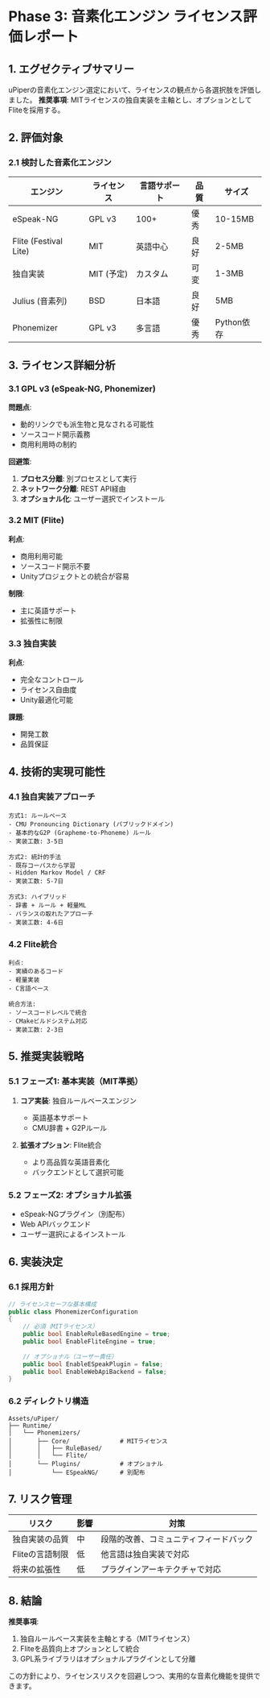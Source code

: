 # Phase 3: 音素化エンジン ライセンス評価レポート

## 1. エグゼクティブサマリー

uPiperの音素化エンジン選定において、ライセンスの観点から各選択肢を評価しました。
**推奨事項**: MITライセンスの独自実装を主軸とし、オプションとしてFliteを採用する。

## 2. 評価対象

### 2.1 検討した音素化エンジン

| エンジン | ライセンス | 言語サポート | 品質 | サイズ |
|---------|-----------|-------------|------|--------|
| eSpeak-NG | GPL v3 | 100+ | 優秀 | 10-15MB |
| Flite (Festival Lite) | MIT | 英語中心 | 良好 | 2-5MB |
| 独自実装 | MIT (予定) | カスタム | 可変 | 1-3MB |
| Julius (音素列) | BSD | 日本語 | 良好 | 5MB |
| Phonemizer | GPL v3 | 多言語 | 優秀 | Python依存 |

## 3. ライセンス詳細分析

### 3.1 GPL v3 (eSpeak-NG, Phonemizer)

**問題点**:
- 動的リンクでも派生物と見なされる可能性
- ソースコード開示義務
- 商用利用時の制約

**回避策**:
1. **プロセス分離**: 別プロセスとして実行
2. **ネットワーク分離**: REST API経由
3. **オプショナル化**: ユーザー選択でインストール

### 3.2 MIT (Flite)

**利点**:
- 商用利用可能
- ソースコード開示不要
- Unityプロジェクトとの統合が容易

**制限**:
- 主に英語サポート
- 拡張性に制限

### 3.3 独自実装

**利点**:
- 完全なコントロール
- ライセンス自由度
- Unity最適化可能

**課題**:
- 開発工数
- 品質保証

## 4. 技術的実現可能性

### 4.1 独自実装アプローチ

```
方式1: ルールベース
- CMU Pronouncing Dictionary (パブリックドメイン)
- 基本的なG2P (Grapheme-to-Phoneme) ルール
- 実装工数: 3-5日

方式2: 統計的手法
- 既存コーパスから学習
- Hidden Markov Model / CRF
- 実装工数: 5-7日

方式3: ハイブリッド
- 辞書 + ルール + 軽量ML
- バランスの取れたアプローチ
- 実装工数: 4-6日
```

### 4.2 Flite統合

```
利点:
- 実績のあるコード
- 軽量実装
- C言語ベース

統合方法:
- ソースコードレベルで統合
- CMakeビルドシステム対応
- 実装工数: 2-3日
```

## 5. 推奨実装戦略

### 5.1 フェーズ1: 基本実装（MIT準拠）

1. **コア実装**: 独自ルールベースエンジン
   - 英語基本サポート
   - CMU辞書 + G2Pルール
   
2. **拡張オプション**: Flite統合
   - より高品質な英語音素化
   - バックエンドとして選択可能

### 5.2 フェーズ2: オプショナル拡張

- eSpeak-NGプラグイン（別配布）
- Web APIバックエンド
- ユーザー選択によるインストール

## 6. 実装決定

### 6.1 採用方針

```csharp
// ライセンスセーフな基本構成
public class PhonemizerConfiguration
{
    // 必須（MITライセンス）
    public bool EnableRuleBasedEngine = true;
    public bool EnableFliteEngine = true;
    
    // オプショナル（ユーザー責任）
    public bool EnableESpeakPlugin = false;
    public bool EnableWebApiBackend = false;
}
```

### 6.2 ディレクトリ構造

```
Assets/uPiper/
├── Runtime/
│   └── Phonemizers/
│       ├── Core/              # MITライセンス
│       │   ├── RuleBased/
│       │   └── Flite/
│       └── Plugins/           # オプショナル
│           └── ESpeakNG/      # 別配布
```

## 7. リスク管理

| リスク | 影響 | 対策 |
|--------|------|------|
| 独自実装の品質 | 中 | 段階的改善、コミュニティフィードバック |
| Fliteの言語制限 | 低 | 他言語は独自実装で対応 |
| 将来の拡張性 | 低 | プラグインアーキテクチャで対応 |

## 8. 結論

**推奨事項**:
1. 独自ルールベース実装を主軸とする（MITライセンス）
2. Fliteを品質向上オプションとして統合
3. GPL系ライブラリはオプショナルプラグインとして分離

この方針により、ライセンスリスクを回避しつつ、実用的な音素化機能を提供できます。